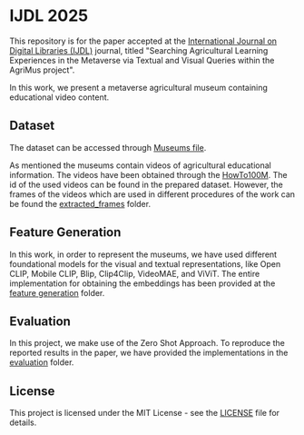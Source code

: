 # IJDL 2025

This repository is for the paper accepted at the [International Journal on Digital Libraries (IJDL)](https://link.springer.com/journal/799) journal, titled "Searching Agricultural Learning Experiences in the Metaverse via Textual and Visual Queries within the AgriMus project".

In this work, we present a metaverse agricultural museum containing educational video content.

## Dataset

The dataset can be accessed through [Museums file](https://github.com/aliabdari/AgriMus/blob/main/IJDL_2025/final_museums.json).

As mentioned the museums contain videos of agricultural educational information. The videos have been obtained through the [HowTo100M](https://www.di.ens.fr/willow/research/howto100m/). 
The id of the used videos can be found in the prepared dataset. However, the frames of the videos which are used in different procedures of the work can be found the [extracted_frames](https://github.com/aliabdari/AgriMus/tree/main/IJDL_2025/extracted_frames) folder.

## Feature Generation
In this work, in order to represent the museums, we have used different foundational models for the visual and textual representations, like Open CLIP, Mobile CLIP, Blip, Clip4Clip, VideoMAE, and ViViT. The entire implementation for obtaining the embeddings has been provided at the [feature generation](https://github.com/aliabdari/AgriMus/tree/main/IJDL_2025/feature_generation) folder.
 
## Evaluation
In this project, we make use of the  Zero Shot Approach. To reproduce the reported results in the paper, we have provided the implementations in the [evaluation](https://github.com/aliabdari/AgriMus/tree/main/IJDL_2025/evaluation) folder. 

## License
This project is licensed under the MIT License - see the [LICENSE](https://github.com/aliabdari/AgriMus/blob/main/LICENSE) file for details.



